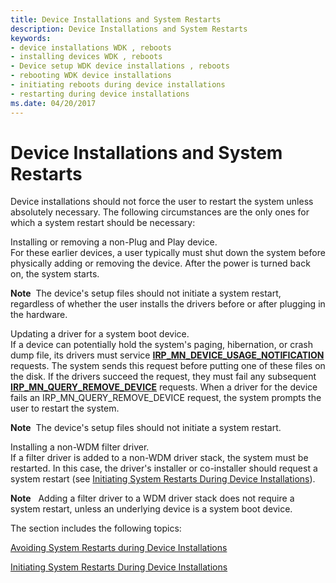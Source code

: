 ```yaml
---
title: Device Installations and System Restarts
description: Device Installations and System Restarts
keywords:
- device installations WDK , reboots
- installing devices WDK , reboots
- Device setup WDK device installations , reboots
- rebooting WDK device installations
- initiating reboots during device installations
- restarting during device installations
ms.date: 04/20/2017
---
```


# Device Installations and System Restarts





Device installations should not force the user to restart the system unless absolutely necessary. The following circumstances are the only ones for which a system restart should be necessary:

<a href="" id="installing-or-removing-a-non-plug-and-play-device--"></a>Installing or removing a non-Plug and Play device.   
For these earlier devices, a user typically must shut down the system before physically adding or removing the device. After the power is turned back on, the system starts.

**Note**  The device's setup files should not initiate a system restart, regardless of whether the user installs the drivers before or after plugging in the hardware.

 

<a href="" id="updating-a-driver-for-a-system-boot-device--"></a>Updating a driver for a system boot device.   
If a device can potentially hold the system's paging, hibernation, or crash dump file, its drivers must service [**IRP_MN_DEVICE_USAGE_NOTIFICATION**](../kernel/irp-mn-device-usage-notification.md) requests. The system sends this request before putting one of these files on the disk. If the drivers succeed the request, they must fail any subsequent [**IRP_MN_QUERY_REMOVE_DEVICE**](../kernel/irp-mn-query-remove-device.md) requests. When a driver for the device fails an IRP_MN_QUERY_REMOVE_DEVICE request, the system prompts the user to restart the system.

**Note**  The device's setup files should not initiate a system restart.

 

<a href="" id="installing-a-non-wdm-filter-driver-"></a>Installing a non-WDM filter driver.  
If a filter driver is added to a non-WDM driver stack, the system must be restarted. In this case, the driver's installer or co-installer should request a system restart (see [Initiating System Restarts During Device Installations](initiating-system-restarts-during-device-installations.md)).

**Note**   Adding a filter driver to a WDM driver stack does not require a system restart, unless an underlying device is a system boot device.

 

The section includes the following topics:

[Avoiding System Restarts during Device Installations](avoiding-system-restarts-during-device-installations.md)

[Initiating System Restarts During Device Installations](initiating-system-restarts-during-device-installations.md)

 

